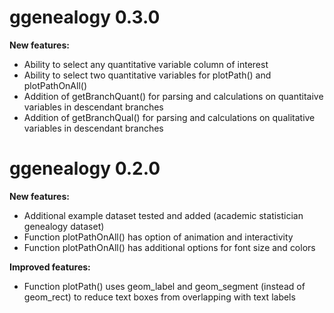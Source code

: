 # ggenealogy 0.3.0

**New features:**

  * Ability to select any quantitative variable column of interest
  * Ability to select two quantitative variables for plotPath() and plotPathOnAll()
  * Addition of getBranchQuant() for parsing and calculations on quantitaive variables in descendant branches
  * Addition of getBranchQual() for parsing and calculations on qualitative variables in descendant branches  

# ggenealogy 0.2.0

**New features:**

  * Additional example dataset tested and added (academic statistician genealogy dataset)
  * Function plotPathOnAll() has option of animation and interactivity
  * Function plotPathOnAll() has additional options for font size and colors

**Improved features:**

  * Function plotPath() uses geom_label and geom_segment (instead of geom_rect) to reduce text boxes from overlapping with text labels
